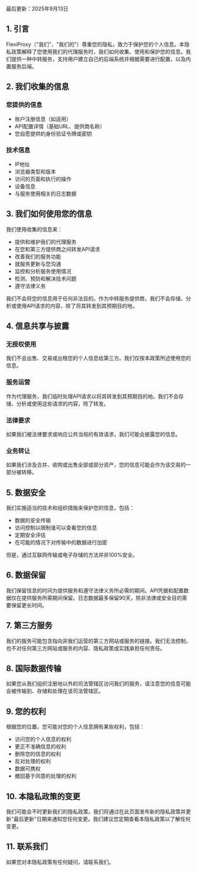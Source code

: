 最后更新：2025年9月13日

## 1. 引言

FlexiProxy（"我们"、"我们的"）尊重您的隐私，致力于保护您的个人信息。本隐私政策解释了您使用我们的代理服务时，我们如何收集、使用和保护您的信息。我们提供一种中转服务，支持用户建立自己的后端系统并根据需要进行配置，以及内置服务后端。

## 2. 我们收集的信息

### 您提供的信息
- 账户注册信息（如适用）
- API配置详情（基础URL、提供商名称）
- 您自愿提供的身份验证令牌或密钥

### 技术信息
- IP地址
- 浏览器类型和版本
- 访问的页面和执行的操作
- 设备信息
- 与服务使用相关的日志数据

## 3. 我们如何使用您的信息

我们使用收集的信息来：

- 提供和维护我们的代理服务
- 在您和第三方提供商之间转发API请求
- 改善我们的服务功能
- 就服务更新与您沟通
- 监控和分析服务使用情况
- 检测、预防和解决技术问题
- 遵守法律义务

我们不会将您的信息用于任何非法目的。作为中转服务提供商，我们不会存储、分析或使用API请求的内容，除了将其转发到其预期目的地。

## 4. 信息共享与披露

### 无授权使用
我们不会出售、交易或出租您的个人信息给第三方。我们仅按本政策所述使用您的信息。

### 服务运营
作为代理服务，我们临时处理API请求以将其转发到其预期目的地。我们不会存储、分析或使用这些请求的内容，除了转发。

### 法律要求
如果我们被法律要求或响应公共当局的有效请求，我们可能会披露您的信息。

### 业务转让
如果我们涉及合并、收购或出售全部或部分资产，您的信息可能会作为该交易的一部分被转移。

## 5. 数据安全

我们实施适当的技术和组织措施来保护您的信息，包括：

- 数据的安全传输
- 访问控制以限制谁可以查看您的信息
- 定期安全评估
- 在可能的情况下对传输中的数据进行加密

但是，通过互联网传输或电子存储的方法并非100%安全。

## 6. 数据保留

我们保留信息的时间为提供服务和遵守法律义务所必需的期间。API凭据和配置数据仅在提供服务所需期间保留。日志数据最多保留90天，除非法律或安全目的需要保留更长时间。

## 7. 第三方服务

我们的服务可能包含指向非我们运营的第三方网站或服务的链接。我们无法控制，也不对任何第三方网站或服务的内容、隐私政策或实践承担任何责任。

## 8. 国际数据传输

如果您从我们组织注册地以外的司法管辖区访问我们的服务，请注意您的信息可能会被传输到、存储和处理在该司法管辖区。

## 9. 您的权利

根据您的位置，您可能对您的个人信息拥有某些权利，包括：

- 访问您的个人信息的权利
- 更正不准确信息的权利
- 删除您的信息的权利
- 反对处理的权利
- 数据可携权
- 撤回基于同意的处理的权利

## 10. 本隐私政策的变更

我们可能会不时更新我们的隐私政策。我们将通过在此页面发布新的隐私政策并更新"最后更新"日期来通知您任何变更。我们建议您定期查看本隐私政策以了解任何变更。

## 11. 联系我们

如果您对本隐私政策有任何疑问，请联系我们。
